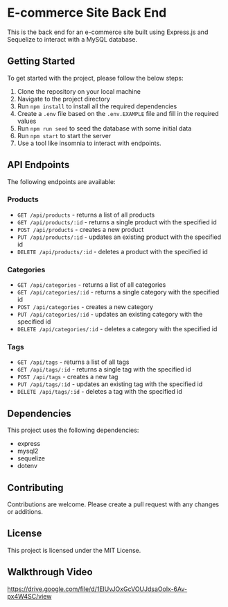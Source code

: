 # E-commerce Site Back End

This is the back end for an e-commerce site built using Express.js and Sequelize to interact with a MySQL database.

## Getting Started

To get started with the project, please follow the below steps:

1. Clone the repository on your local machine
2. Navigate to the project directory
3. Run `npm install` to install all the required dependencies
4. Create a `.env` file based on the `.env.EXAMPLE` file and fill in the required values
5. Run `npm run seed` to seed the database with some initial data
6. Run `npm start` to start the server
7. Use a tool like insomnia to interact with endpoints.

## API Endpoints

The following endpoints are available:

### Products

- `GET /api/products` - returns a list of all products
- `GET /api/products/:id` - returns a single product with the specified id
- `POST /api/products` - creates a new product
- `PUT /api/products/:id` - updates an existing product with the specified id
- `DELETE /api/products/:id` - deletes a product with the specified id

### Categories

- `GET /api/categories` - returns a list of all categories
- `GET /api/categories/:id` - returns a single category with the specified id
- `POST /api/categories` - creates a new category
- `PUT /api/categories/:id` - updates an existing category with the specified id
- `DELETE /api/categories/:id` - deletes a category with the specified id

### Tags

- `GET /api/tags` - returns a list of all tags
- `GET /api/tags/:id` - returns a single tag with the specified id
- `POST /api/tags` - creates a new tag
- `PUT /api/tags/:id` - updates an existing tag with the specified id
- `DELETE /api/tags/:id` - deletes a tag with the specified id

## Dependencies

This project uses the following dependencies:

- express
- mysql2
- sequelize
- dotenv

## Contributing

Contributions are welcome. Please create a pull request with any changes or additions.

## License

This project is licensed under the MIT License.
## Walkthrough Video
https://drive.google.com/file/d/1ElUvJOxGcVOUJdsaOolx-6Av-px4W4SC/view
